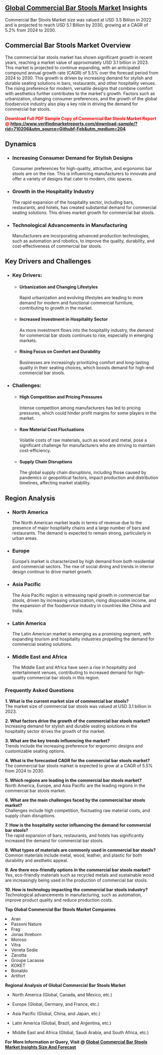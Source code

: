 <h2><a href="https://www.verifiedmarketreports.com/download-sample/?rid=710206&amp;utm_source=Githubf&amp;utm_medium=204" target="_blank">Global Commercial Bar Stools Market</a> Insights</h2><p>Commercial Bar Stools Market size was valued at USD 3.5 Billion in 2022 and is projected to reach USD 5.1 Billion by 2030, growing at a CAGR of 5.2% from 2024 to 2030.</p><p> <h2>Commercial Bar Stools Market Overview</h2> <p>The commercial bar stools market has shown significant growth in recent years, reaching a market value of approximately USD 3.1 billion in 2023. This market is projected to continue expanding, with an anticipated compound annual growth rate (CAGR) of 5.5% over the forecast period from 2024 to 2030. This growth is driven by increasing demand for stylish and durable seating solutions in bars, restaurants, and other hospitality venues. The rising preference for modern, versatile designs that combine comfort with aesthetics further contributes to the market's growth. Factors such as urbanization, changing consumer preferences, and the growth of the global foodservice industry also play a key role in driving the demand for commercial bar stools.</p> <p><strong><p><span class=""><span style="color: #ff0000;"><strong>Download Full PDF Sample Copy of Commercial Bar Stools Market Report</strong> @ </span><a href="https://www.verifiedmarketreports.com/download-sample/?rid=710206&amp;utm_source=Githubf-Feb&amp;utm_medium=204" target="_blank">https://www.verifiedmarketreports.com/download-sample/?rid=710206&amp;utm_source=Githubf-Feb&amp;utm_medium=204</a></span></p></strong></p> <h2>Dynamics</h2> <ul> <li><h3>Increasing Consumer Demand for Stylish Designs</h3> Consumer preferences for high-quality, attractive, and ergonomic bar stools are on the rise. This is influencing manufacturers to innovate and offer a variety of designs that cater to modern, chic spaces.</li> <li><h3>Growth in the Hospitality Industry</h3> The rapid expansion of the hospitality sector, including bars, restaurants, and hotels, has created substantial demand for commercial seating solutions. This drives market growth for commercial bar stools.</li> <li><h3>Technological Advancements in Manufacturing</h3> Manufacturers are incorporating advanced production technologies, such as automation and robotics, to improve the quality, durability, and cost-effectiveness of commercial bar stools.</li> </ul> <h2>Key Drivers and Challenges</h2> <ul> <li><h3>Key Drivers:</h3> <ul> <li><h4>Urbanization and Changing Lifestyles</h4> Rapid urbanization and evolving lifestyles are leading to more demand for modern and functional commercial furniture, contributing to growth in the market.</li> <li><h4>Increased Investment in Hospitality Sector</h4> As more investment flows into the hospitality industry, the demand for commercial bar stools continues to rise, especially in emerging markets.</li> <li><h4>Rising Focus on Comfort and Durability</h4> Businesses are increasingly prioritizing comfort and long-lasting quality in their seating choices, which boosts demand for high-end commercial bar stools.</li> </ul> </li> <li><h3>Challenges:</h3> <ul> <li><h4>High Competition and Pricing Pressures</h4> Intense competition among manufacturers has led to pricing pressures, which could hinder profit margins for some players in the market.</li> <li><h4>Raw Material Cost Fluctuations</h4> Volatile costs of raw materials, such as wood and metal, pose a significant challenge for manufacturers who are striving to maintain cost-efficiency.</li> <li><h4>Supply Chain Disruptions</h4> The global supply chain disruptions, including those caused by pandemics or geopolitical factors, impact production and distribution timelines, affecting market stability.</li> </ul> </li> </ul> <h2>Region Analysis</h2> <ul> <li><h3>North America</h3> The North American market leads in terms of revenue due to the presence of major hospitality chains and a large number of bars and restaurants. The demand is expected to remain strong, particularly in urban areas.</li> <li><h3>Europe</h3> Europe’s market is characterized by high demand from both residential and commercial sectors. The rise of social dining and trends in interior design continue to drive market growth.</li> <li><h3>Asia Pacific</h3> The Asia Pacific region is witnessing rapid growth in commercial bar stools, driven by increasing urbanization, rising disposable income, and the expansion of the foodservice industry in countries like China and India.</li> <li><h3>Latin America</h3> The Latin American market is emerging as a promising segment, with expanding tourism and hospitality industries propelling the demand for commercial seating solutions.</li> <li><h3>Middle East and Africa</h3> The Middle East and Africa have seen a rise in hospitality and entertainment venues, contributing to increased demand for high-quality commercial bar stools in this region.</li> </ul> <h3>Frequently Asked Questions</h3> <p><strong>1. What is the current market size of commercial bar stools?</strong><br>The market size of commercial bar stools was valued at USD 3.1 billion in 2023.</p> <p><strong>2. What factors drive the growth of the commercial bar stools market?</strong><br>Increasing demand for stylish and durable seating solutions in the hospitality sector drives the growth of the market.</p> <p><strong>3. What are the key trends influencing the market?</strong><br>Trends include the increasing preference for ergonomic designs and customizable seating options.</p> <p><strong>4. What is the forecasted CAGR for the commercial bar stools market?</strong><br>The commercial bar stools market is expected to grow at a CAGR of 5.5% from 2024 to 2030.</p> <p><strong>5. Which regions are leading in the commercial bar stools market?</strong><br>North America, Europe, and Asia Pacific are the leading regions in the commercial bar stools market.</p> <p><strong>6. What are the main challenges faced by the commercial bar stools market?</strong><br>Challenges include high competition, fluctuating raw material costs, and supply chain disruptions.</p> <p><strong>7. How is the hospitality sector influencing the demand for commercial bar stools?</strong><br>The rapid expansion of bars, restaurants, and hotels has significantly increased the demand for commercial bar stools.</p> <p><strong>8. What types of materials are commonly used in commercial bar stools?</strong><br>Common materials include metal, wood, leather, and plastic for both durability and aesthetic appeal.</p> <p><strong>9. Are there eco-friendly options in the commercial bar stools market?</strong><br>Yes, eco-friendly materials such as recycled metals and sustainable wood are increasingly being used in the production of commercial bar stools.</p> <p><strong>10. How is technology impacting the commercial bar stools industry?</strong><br>Technological advancements in manufacturing, such as automation, improve product quality and reduce production costs.</p> </p><p><strong>Top Global Commercial Bar Stools Market Companies</strong></p><div data-test-id=""><p><li>Aran</li><li> Passoni Nature</li><li> Frag</li><li> Jonas Ihreborn</li><li> Moroso</li><li> Vitra</li><li> Veneta Sedie</li><li> Zanotta</li><li> Groupe Lacasse</li><li> KOKET</li><li> Bonaldo</li><li> Artifort</li></p><div><strong>Regional Analysis of&nbsp;Global Commercial Bar Stools Market</strong></div><ul><li dir="ltr"><p dir="ltr">North America&nbsp;(Global, Canada, and Mexico, etc.)</p></li><li dir="ltr"><p dir="ltr">Europe (Global, Germany, and France, etc.)</p></li><li dir="ltr"><p dir="ltr">Asia Pacific&nbsp;(Global, China, and Japan, etc.)</p></li><li dir="ltr"><p dir="ltr">Latin America&nbsp;(Global, Brazil, and Argentina, etc.)</p></li><li dir="ltr">Middle East and Africa&nbsp;(Global, Saudi Arabia, and South Africa, etc.)</li></ul><p><strong>For More Information or Query, Visit @&nbsp;</strong><strong><a href="https://www.verifiedmarketreports.com/product/commercial-bar-stools-market/?utm_source=Githubf&amp;utm_medium=204" target="_blank">Global Commercial Bar Stools Market Insights Size And Forecast</a></strong></p></div>
